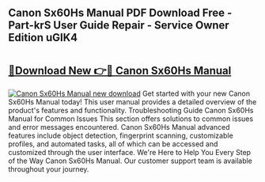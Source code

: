 ## Canon Sx60Hs Manual PDF Download Free - Part-krS User Guide Repair - Service Owner Edition uGIK4

# <h2><a href="http://bc19292.oget.top/?id=Canon+Sx60Hs+Manual">🔗Download New 👉🔴 Canon Sx60Hs Manual</a></h2>

[![Canon Sx60Hs Manual new download](https://i.imgur.com/5g1atiW.png)](http://bc19292.oget.top/?id=Canon+Sx60Hs+Manual)
Get started with your new Canon Sx60Hs Manual today! This user manual provides a detailed overview of the product's features and functionality. Troubleshooting Guide Canon Sx60Hs Manual for Common Issues This section offers solutions to common issues and error messages encountered. Canon Sx60Hs Manual advanced features include object detection, fingerprint scanning, customizable profiles, and automated tasks, all of which can be accessed and customized through the user interface. We're Here to Help You Every Step of the Way Canon Sx60Hs Manual. Our customer support team is available throughout your journey.
